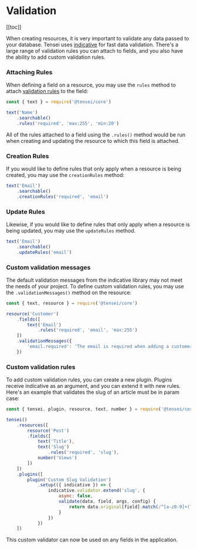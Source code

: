 # Validation

[[toc]]

When creating resources, it is very important to validate any data passed to your database. Tensei uses [indicative](https://indicative.adonisjs.com) for fast data validation. There's a large range of validation rules you can attach to fields, and you also have the ability to add custom validation rules.

### Attaching Rules

When defining a field on a resource, you may use the `rules` method to attach [validation rules](https://indicative.adonisjs.com/validations/master) to the field:

```js
const { text } = require('@tensei/core')

text('Name')
    .searchable()
    .rules('required', 'max:255', 'min:20')
```

All of the rules attached to a field using the `.rules()` method would be run when creating and updating the resource to which this field is attached.

### Creation Rules

If you would like to define rules that only apply when a resource is being created, you may use the `creationRules` method:

```js
text('Email')
    .searchable()
    .creationRules('required', 'email')
```

### Update Rules

Likewise, if you would like to define rules that only apply when a resource is being updated, you may use the `updateRules` method. 

```js
text('Email')
    .searchable()
    .updateRules('email')
```

### Custom validation messages

The default validation messages from the indicative library may not meet the needs of your project. To define custom validation rules, you may use the `.validationMessages()` method on the resource:

```js
const { text, resource } = require('@tensei/core')

resource('Customer')
    .fields([
        text('Email')
            .rules('required', 'email', 'max:255')
    ])
    .validationMessages({
        'email.required': 'The email is required when adding a customer.'
    })
```

### Custom validation rules

To add custom validation rules, you can create a new plugin. Plugins receive indicative as an argument, and you can extend it with new rules. Here's an example that validates the slug of an article must be in param case:

```js
const { tensei, plugin, resource, text, number } = require('@tensei/core')

tensei()
    .resources([
        resource('Post')
        .fields([
            text('Title'),
            text('Slug')
                .rules('required', 'slug'),
            number('Views')
        ])
    ])
    .plugins([
        plugin('Custom Slug Validation')
            .setup(({ indicative }) => {
                indicative.validator.extend('slug', {
                    async: false,
                    validate(data, field, args, config) {
                        return data.original[field].match(/^[a-z0-9]+(?:-[a-z0-9]+)*$/)
                    }
                })
            })
    ])
```

This custom validator can now be used on any fields in the application. 
